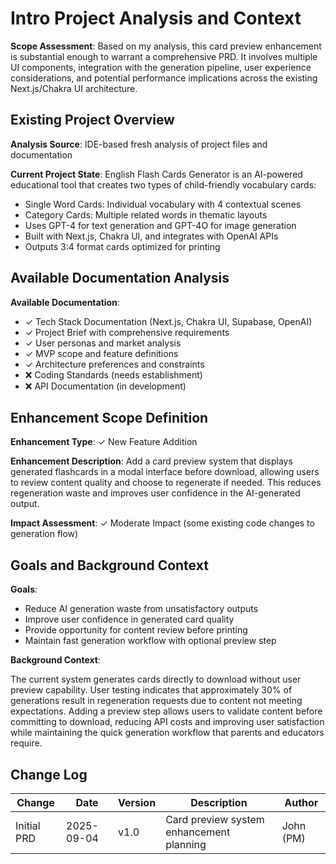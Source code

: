 # Intro Project Analysis and Context

**Scope Assessment**: Based on my analysis, this card preview enhancement is substantial enough to warrant a comprehensive PRD. It involves multiple UI components, integration with the generation pipeline, user experience considerations, and potential performance implications across the existing Next.js/Chakra UI architecture.

## Existing Project Overview

**Analysis Source**: IDE-based fresh analysis of project files and documentation

**Current Project State**: English Flash Cards Generator is an AI-powered educational tool that creates two types of child-friendly vocabulary cards:
- Single Word Cards: Individual vocabulary with 4 contextual scenes
- Category Cards: Multiple related words in thematic layouts  
- Uses GPT-4 for text generation and GPT-4O for image generation
- Built with Next.js, Chakra UI, and integrates with OpenAI APIs
- Outputs 3:4 format cards optimized for printing

## Available Documentation Analysis

**Available Documentation**:
- ✓ Tech Stack Documentation (Next.js, Chakra UI, Supabase, OpenAI)
- ✓ Project Brief with comprehensive requirements
- ✓ User personas and market analysis
- ✓ MVP scope and feature definitions
- ✓ Architecture preferences and constraints
- ❌ Coding Standards (needs establishment)
- ❌ API Documentation (in development)

## Enhancement Scope Definition

**Enhancement Type**: ✓ New Feature Addition

**Enhancement Description**: Add a card preview system that displays generated flashcards in a modal interface before download, allowing users to review content quality and choose to regenerate if needed. This reduces regeneration waste and improves user confidence in the AI-generated output.

**Impact Assessment**: ✓ Moderate Impact (some existing code changes to generation flow)

## Goals and Background Context

**Goals**:
- Reduce AI generation waste from unsatisfactory outputs
- Improve user confidence in generated card quality
- Provide opportunity for content review before printing
- Maintain fast generation workflow with optional preview step

**Background Context**: 

The current system generates cards directly to download without user preview capability. User testing indicates that approximately 30% of generations result in regeneration requests due to content not meeting expectations. Adding a preview step allows users to validate content before committing to download, reducing API costs and improving user satisfaction while maintaining the quick generation workflow that parents and educators require.

## Change Log

| Change | Date | Version | Description | Author |
|--------|------|---------|-------------|--------|
| Initial PRD | 2025-09-04 | v1.0 | Card preview system enhancement planning | John (PM) |
